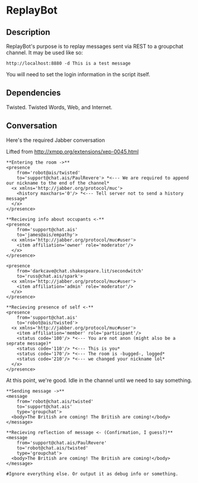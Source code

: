 ReplayBot
=========

Description
-----------
ReplayBot's purpose is to replay messages sent via REST to a groupchat channel.
It may be used like so:

    http://localhost:8880 -d This is a test message

You will need to set the login information in the script itself.

Dependencies
------------
Twisted. Twisted Words, Web, and Internet.

Conversation
------------
Here's the required Jabber conversation

Lifted from http://xmpp.org/extensions/xep-0045.html

    **Entering the room ->**
    <presence
        from='robot@ais/twisted'
        to='support@chat.ais/PaulRevere'> *<--- We are required to append our nickname to the end of the channel*
      <x xmlns='http://jabber.org/protocol/muc'>
        <history maxchars='0'/> *<--- Tell server not to send a history message*
      </x>
    </presence>

    **Recieving info about occupants <-**
    <presence
        from='support@chat.ais'
        to='james@ais/empathy'>
      <x xmlns='http://jabber.org/protocol/muc#user'>
        <item affiliation='owner' role='moderator'/>
      </x>
    </presence>

    <presence
        from='darkcave@chat.shakespeare.lit/secondwitch'
        to='russ@chat.ais/spark'>
      <x xmlns='http://jabber.org/protocol/muc#user'>
        <item affiliation='admin' role='moderator'/>
      </x>
    </presence>

    **Recieving presence of self <-**
    <presence
        from='support@chat.ais'
        to='robot@ais/twisted'>
      <x xmlns='http://jabber.org/protocol/muc#user'>
        <item affiliation='member' role='participant'/>
        <status code='100'/> *<--- You are not anon (might also be a seprate message)*
        <status code='110'/> *<--- This is you*
        <status code='170'/> *<--- The room is -bugged-, logged*
        <status code='210'/> *<--- we changed your nickname lol*
      </x>
    </presence>

At this point, we're good. Idle in the channel until we need to say something.

    **Sending message ->**
    <message
        from='robot@chat.ais/twisted'
        to='support@chat.ais'
        type='groupchat'>
      <body>The British are coming! The British are coming!</body>
    </message>

    **Recieving reflection of message <- (Confirmation, I guess?)**
    <message
        from='support@chat.ais/PaulRevere'
        to='robot@chat.ais/twisted'
        type='groupchat'>
      <body>The British are coming! The British are coming!</body>
    </message>

    #Ignore everything else. Or output it as debug info or something.



